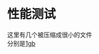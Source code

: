 # 性能测试
这里有几个被压缩成很小的文件  
分别是[1gb](https://github.com/sjashdhd/Performance-Testing/download/test1.rar)
